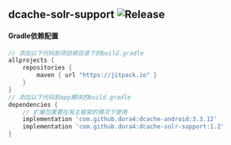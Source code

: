 dcache-solr-support
![Release](https://jitpack.io/v/dora4/dcache-solr-support.svg)
--------------------------------

#### Gradle依赖配置

```groovy
// 添加以下代码到项目根目录下的build.gradle
allprojects {
    repositories {
        maven { url "https://jitpack.io" }
    }
}
// 添加以下代码到app模块的build.gradle
dependencies {
    // 扩展包需要在有主框架的情况下使用
    implementation 'com.github.dora4:dcache-android:3.3.12'
    implementation 'com.github.dora4:dcache-solr-support:1.2'
}
```
